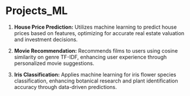 # Projects_ML
1. **House Price Prediction:** Utilizes machine learning to predict house prices based on features, optimizing for accurate real estate valuation and investment decisions.

2. **Movie Recommendation:** Recommends films to users using cosine similarity on genre TF-IDF, enhancing user experience through personalized movie suggestions.

3. **Iris Classification:** Applies machine learning for iris flower species classification, enhancing botanical research and plant identification accuracy through data-driven predictions.
